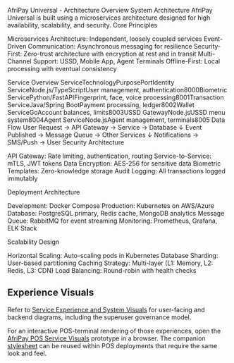 AfriPay Universal - Architecture Overview
System Architecture
AfriPay Universal is built using a microservices architecture designed for high availability, scalability, and security.
Core Principles

Microservices Architecture: Independent, loosely coupled services
Event-Driven Communication: Asynchronous messaging for resilience
Security-First: Zero-trust architecture with encryption at rest and in transit
Multi-Channel Support: USSD, Mobile App, Agent Terminals
Offline-First: Local processing with eventual consistency

Service Overview
ServiceTechnologyPurposePortIdentity ServiceNode.js/TypeScriptUser management, authentication8000Biometric ServicePython/FastAPIFingerprint, face, voice processing8001Transaction ServiceJava/Spring BootPayment processing, ledger8002Wallet ServiceGoAccount balances, limits8003USSD GatewayNode.jsUSSD menu system8004Agent ServiceNode.jsAgent management, terminals8005
Data Flow
User Request → API Gateway → Service → Database
     ↓
Event Published → Message Queue → Other Services
     ↓
Notifications → SMS/Push → User
Security Architecture

API Gateway: Rate limiting, authentication, routing
Service-to-Service: mTLS, JWT tokens
Data Encryption: AES-256 for sensitive data
Biometric Templates: Zero-knowledge storage
Audit Logging: All transactions logged immutably

Deployment Architecture

Development: Docker Compose
Production: Kubernetes on AWS/Azure
Database: PostgreSQL primary, Redis cache, MongoDB analytics
Message Queue: RabbitMQ for event streaming
Monitoring: Prometheus, Grafana, ELK Stack

Scalability Design

Horizontal Scaling: Auto-scaling pods in Kubernetes
Database Sharding: User-based partitioning
Caching Strategy: Multi-layer (L1: Memory, L2: Redis, L3: CDN)
Load Balancing: Round-robin with health checks

Experience Visuals
------------------
Refer to [Service Experience and System Visuals](service-visuals.md) for user-facing and backend diagrams, including the superuser governance model.

For an interactive POS-terminal rendering of those experiences, open the [AfriPay POS Service Visuals](pos-terminal/index.html) prototype in a browser. The companion [stylesheet](pos-terminal/styles.css) can be reused within POS deployments that require the same look and feel.
